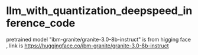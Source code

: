 # llm_with_quantization_deepspeed_inference_code

pretrained model "ibm-granite/granite-3.0-8b-instruct" is from higging face , link is https://huggingface.co/ibm-granite/granite-3.0-8b-instruct
